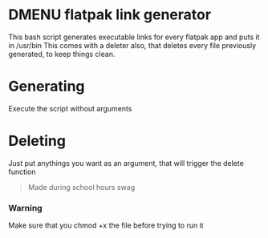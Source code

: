 # DMENU flatpak link generator

This bash script generates executable links for every flatpak app and puts it in /usr/bin
This comes with a deleter also, that deletes every file previously generated, to keep things clean.

# Generating

Execute the script without arguments

# Deleting

Just put anythings you want as an argument, that will trigger the delete function

> Made during school hours swag

### Warning

Make sure that you chmod +x the file before trying to run it